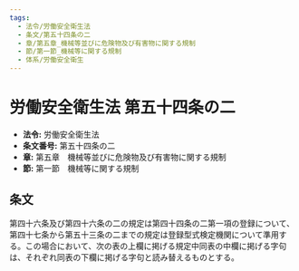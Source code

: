 ```yaml
---
tags:
  - 法令/労働安全衛生法
  - 条文/第五十四条の二
  - 章/第五章_機械等並びに危険物及び有害物に関する規制
  - 節/第一節_機械等に関する規制
  - 体系/労働安全衛生
---
```

# 労働安全衛生法 第五十四条の二

- **法令:** 労働安全衛生法
- **条文番号:** 第五十四条の二
- **章:** 第五章　機械等並びに危険物及び有害物に関する規制
- **節:** 第一節　機械等に関する規制

## 条文
第四十六条及び第四十六条の二の規定は第四十四条の二第一項の登録について、第四十七条から第五十三条の二までの規定は登録型式検定機関について準用する。この場合において、次の表の上欄に掲げる規定中同表の中欄に掲げる字句は、それぞれ同表の下欄に掲げる字句と読み替えるものとする。

